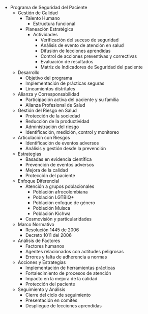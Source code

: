 - Programa de Seguridad del Paciente
  - Gestión de Calidad
    - Talento Humano
      - Estructura funcional
    - Planeación Estratégica
      - Actividades
        - Verificación del suceso de seguridad
        - Análisis de evento de atención en salud
        - Difusión de lecciones aprendidas
        - Control de acciones preventivas y correctivas
        - Evaluación de resultados
        - Matriz de Indicadores de Seguridad del paciente
  - Desarrollo
    - Objetivo del programa
    - Implementación de prácticas seguras
    - Lineamientos distritales
  - Alianza y Corresponsabilidad
    - Participación activa del paciente y su familia
    - Alianza Profesional de Salud
  - Gestión del Riesgo en Salud
    - Protección de la sociedad
    - Reducción de la productividad
    - Administración del riesgo
    - Identificación, medición, control y monitoreo
  - Articulación con Riesgos
    - Identificación de eventos adversos
    - Análisis y gestión desde la prevención
  - Estrategias
    - Basadas en evidencia científica
    - Prevención de eventos adversos
    - Mejora de la calidad
    - Protección del paciente
  - Enfoque Diferencial
    - Atención a grupos poblacionales
      - Población afrocolombiana
      - Población LGTBIQ+
      - Población enfoque de género
      - Población Muisca
      - Población Kichwa
    - Cosmovisión y particularidades
  - Marco Normativo
    - Resolución 1445 de 2006
    - Decreto 1011 del 2006
  - Análisis de Factores
    - Factores humanos
    - Agentes relacionados con actitudes peligrosas
    - Errores y falta de adherencia a normas
  - Acciones y Estrategias
    - Implementación de herramientas prácticas
    - Fortalecimiento de procesos de atención
    - Impacto en la mejora de la calidad
    - Protección del paciente
  - Seguimiento y Análisis
    - Cierre del ciclo de seguimiento
    - Presentación en comités
    - Despliegue de lecciones aprendidas